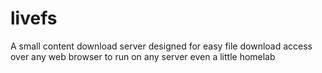 # livefs
A small content download server designed for easy file download access over any web browser to run on any server even a little homelab 
